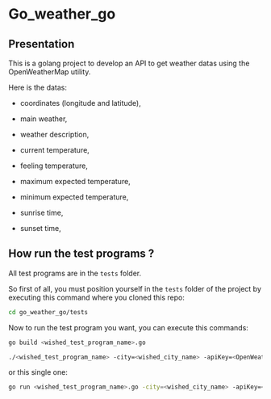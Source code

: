 # Go_weather_go

## Presentation

This is a golang project to develop an API to get weather datas using the OpenWeatherMap utility.

Here is the datas:

* coordinates (longitude and latitude),

* main weather,

* weather description,

* current temperature,

* feeling temperature,

* maximum expected temperature,

* minimum expected temperature,

* sunrise time,

* sunset time,

## How run the test programs ?

All test programs are in the `tests` folder.

So first of all, you must position yourself in the `tests` folder of the project by executing this command where you cloned this repo:

```bash
cd go_weather_go/tests
```
Now to run the test program you want, you can execute this commands:

```bash
go build <wished_test_program_name>.go

./<wished_test_program_name> -city=<wished_city_name> -apiKey=<OpenWeatherMap_API_key>
```
or this single one:

```bash
go run <wished_test_program_name>.go -city=<wished_city_name> -apiKey=<OpenWeatherMap_API_key>
```
